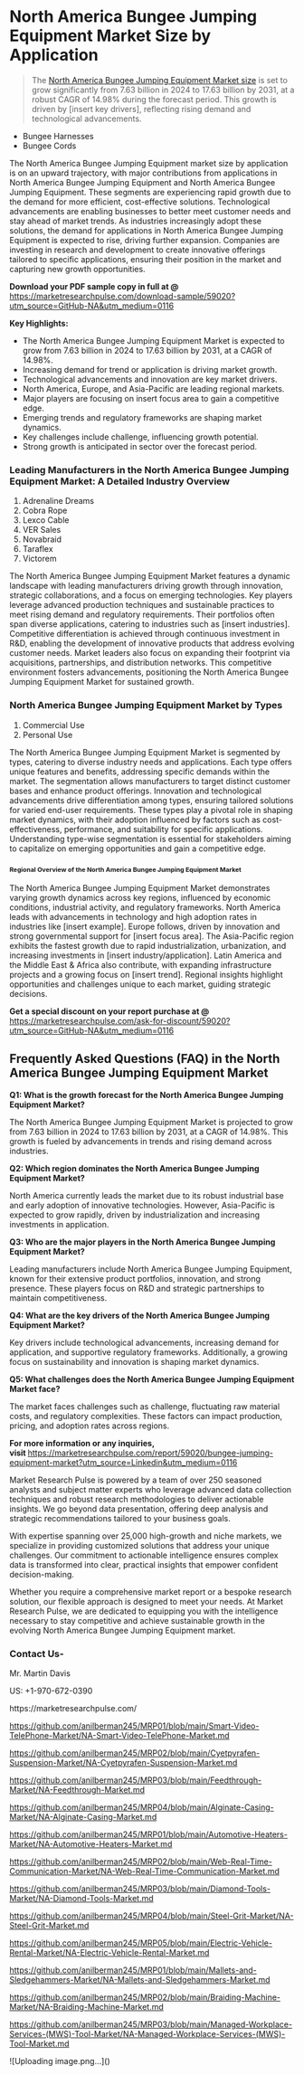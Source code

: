<h1>North America Bungee Jumping Equipment Market&nbsp;Size by Application</h1><blockquote><p>The <a href="https://marketresearchpulse.com/download-sample/59020?utm_source=GitHub-NA&amp;utm_medium=0116">North America Bungee Jumping Equipment Market size</a> is set to grow significantly from 7.63 billion in 2024 to 17.63 billion by 2031, at a robust CAGR of 14.98% during the forecast period. This growth is driven by [insert key drivers], reflecting rising demand and technological advancements.</p></blockquote><ul><li>Bungee Harnesses <li> Bungee Cords</li></ul><p>The North America Bungee Jumping Equipment market size by application is on an upward trajectory, with major contributions from applications in North America Bungee Jumping Equipment and North America Bungee Jumping Equipment. These segments are experiencing rapid growth due to the demand for more efficient, cost-effective solutions. Technological advancements are enabling businesses to better meet customer needs and stay ahead of market trends. As industries increasingly adopt these solutions, the demand for applications in North America Bungee Jumping Equipment is expected to rise, driving further expansion. Companies are investing in research and development to create innovative offerings tailored to specific applications, ensuring their position in the market and capturing new growth opportunities.</p><p><strong>Download your PDF sample copy in full at @ </strong><a href="https://marketresearchpulse.com/download-sample/59020?utm_source=GitHub-NA&amp;utm_medium=0116">https://marketresearchpulse.com/download-sample/59020?utm_source=GitHub-NA&amp;utm_medium=0116</a></p><p><strong>Key Highlights: </strong></p><ul><li>The North America Bungee Jumping Equipment Market is expected to grow from 7.63 billion in 2024 to 17.63 billion by 2031, at a CAGR of 14.98%.</li><li>Increasing demand for trend or application is driving market growth.</li><li>Technological advancements and innovation are key market drivers.</li><li>North America, Europe, and Asia-Pacific are leading regional markets.</li><li>Major players are focusing on insert focus area to gain a competitive edge.</li><li>Emerging trends and regulatory frameworks are shaping market dynamics.</li><li>Key challenges include challenge, influencing growth potential.</li><li>Strong growth is anticipated in sector over the forecast period.</li></ul><h3>Leading Manufacturers in the North America Bungee Jumping Equipment Market: A Detailed Industry Overview</h3><ol><li>Adrenaline Dreams</li><li>Cobra Rope</li><li>Lexco Cable</li><li>VER Sales</li><li>Novabraid</li><li>Taraflex</li><li>Victorem</li></ol><div class="flex max-w-full flex-col flex-grow"><div class="min-h-8 text-message flex w-full flex-col items-end gap-2 whitespace-normal break-words [.text-message+&amp;]:mt-5" dir="auto" data-message-author-role="assistant" data-message-id="fd8432e4-4910-450d-b182-61b7bfb0a01f" data-message-model-slug="gpt-4o"><div class="flex w-full flex-col gap-1 empty:hidden first:pt-[3px]"><div class="markdown prose w-full break-words dark:prose-invert light"><p>The North America Bungee Jumping Equipment Market features a dynamic landscape with leading manufacturers driving growth through innovation, strategic collaborations, and a focus on emerging technologies. Key players leverage advanced production techniques and sustainable practices to meet rising demand and regulatory requirements. Their portfolios often span diverse applications, catering to industries such as [insert industries]. Competitive differentiation is achieved through continuous investment in R&amp;D, enabling the development of innovative products that address evolving customer needs. Market leaders also focus on expanding their footprint via acquisitions, partnerships, and distribution networks. This competitive environment fosters advancements, positioning the North America Bungee Jumping Equipment Market for sustained growth.</p></div></div></div></div><h3>North America Bungee Jumping Equipment Market by Types</h3><ol><li>Commercial Use <li> Personal Use</li></ol><div class="flex max-w-full flex-col flex-grow"><div class="min-h-8 text-message flex w-full flex-col items-end gap-2 whitespace-normal break-words [.text-message+&amp;]:mt-5" dir="auto" data-message-author-role="assistant" data-message-id="084470be-0bb7-4664-bddf-5156b4f41249" data-message-model-slug="gpt-4o-mini"><div class="flex w-full flex-col gap-1 empty:hidden first:pt-[3px]"><div class="markdown prose w-full break-words dark:prose-invert light"><p>The North America Bungee Jumping Equipment Market is segmented by types, catering to diverse industry needs and applications. Each type offers unique features and benefits, addressing specific demands within the market. The segmentation allows manufacturers to target distinct customer bases and enhance product offerings. Innovation and technological advancements drive differentiation among types, ensuring tailored solutions for varied end-user requirements. These types play a pivotal role in shaping market dynamics, with their adoption influenced by factors such as cost-effectiveness, performance, and suitability for specific applications. Understanding type-wise segmentation is essential for stakeholders aiming to capitalize on emerging opportunities and gain a competitive edge.</p></div></div></div></div><h3><span style="font-size: 11px;">Regional Overview of the North America Bungee Jumping Equipment Market</span></h3><div class="flex max-w-full flex-col flex-grow"><div class="min-h-8 text-message flex w-full flex-col items-end gap-2 whitespace-normal break-words [.text-message+&amp;]:mt-5" dir="auto" data-message-author-role="assistant" data-message-id="e9038762-ce64-4e30-91c9-9bd413514231" data-message-model-slug="gpt-4o-mini"><div class="flex w-full flex-col gap-1 empty:hidden first:pt-[3px]"><div class="markdown prose w-full break-words dark:prose-invert light"><p>The North America Bungee Jumping Equipment Market demonstrates varying growth dynamics across key regions, influenced by economic conditions, industrial activity, and regulatory frameworks. North America leads with advancements in technology and high adoption rates in industries like [insert example]. Europe follows, driven by innovation and strong governmental support for [insert focus area]. The Asia-Pacific region exhibits the fastest growth due to rapid industrialization, urbanization, and increasing investments in [insert industry/application]. Latin America and the Middle East &amp; Africa also contribute, with expanding infrastructure projects and a growing focus on [insert trend]. Regional insights highlight opportunities and challenges unique to each market, guiding strategic decisions.</p></div></div></div></div><p><strong>Get a special discount on your report purchase at @ </strong><a href="https://marketresearchpulse.com/ask-for-discount/59020?utm_source=GitHub-NA&amp;utm_medium=0116">https://marketresearchpulse.com/ask-for-discount/59020?utm_source=GitHub-NA&amp;utm_medium=0116</a></p><h2>Frequently Asked Questions (FAQ) in the North America Bungee Jumping Equipment Market</h2><p><strong>Q1: What is the growth forecast for the North America Bungee Jumping Equipment Market?</strong></p><p>The North America Bungee Jumping Equipment Market is projected to grow from 7.63 billion in 2024 to 17.63 billion by 2031, at a CAGR of 14.98%. This growth is fueled by advancements in trends and rising demand across industries.</p><p><strong>Q2: Which region dominates the North America Bungee Jumping Equipment Market?</strong></p><p>North America currently leads the market due to its robust industrial base and early adoption of innovative technologies. However, Asia-Pacific is expected to grow rapidly, driven by industrialization and increasing investments in application.</p><p><strong>Q3: Who are the major players in the North America Bungee Jumping Equipment Market?</strong></p><p>Leading manufacturers include North America Bungee Jumping Equipment, known for their extensive product portfolios, innovation, and strong presence. These players focus on R&amp;D and strategic partnerships to maintain competitiveness.</p><p><strong>Q4: What are the key drivers of the North America Bungee Jumping Equipment Market?</strong></p><p>Key drivers include technological advancements, increasing demand for application, and supportive regulatory frameworks. Additionally, a growing focus on sustainability and innovation is shaping market dynamics.</p><p><strong>Q5: What challenges does the North America Bungee Jumping Equipment Market face?</strong></p><p>The market faces challenges such as challenge, fluctuating raw material costs, and regulatory complexities. These factors can impact production, pricing, and adoption rates across regions.</p><p><strong>For more information or any inquiries, visit&nbsp;</strong><a href="https://marketresearchpulse.com/report/59020/bungee-jumping-equipment-market?utm_source=Linkedin&utm_medium=0116">https://marketresearchpulse.com/report/59020/bungee-jumping-equipment-market?utm_source=Linkedin&utm_medium=0116</a></p><p>Market Research Pulse is powered by a team of over 250 seasoned analysts and subject matter experts who leverage advanced data collection techniques and robust research methodologies to deliver actionable insights. We go beyond data presentation, offering deep analysis and strategic recommendations tailored to your business goals.</p><p>With expertise spanning over 25,000 high-growth and niche markets, we specialize in providing customized solutions that address your unique challenges. Our commitment to actionable intelligence ensures complex data is transformed into clear, practical insights that empower confident decision-making.</p><p>Whether you require a comprehensive market report or a bespoke research solution, our flexible approach is designed to meet your needs. At Market Research Pulse, we are dedicated to equipping you with the intelligence necessary to stay competitive and achieve sustainable growth in the evolving North America Bungee Jumping Equipment market.</p><h3><strong>Contact Us-</strong></h3><p>Mr. Martin Davis</p><p>US: +1-970-672-0390</p><p>https://marketresearchpulse.com/</p><p><a href="https://github.com/anilberman245/MRP01/blob/main/Smart-Video-TelePhone-Market/NA-Smart-Video-TelePhone-Market.md">https://github.com/anilberman245/MRP01/blob/main/Smart-Video-TelePhone-Market/NA-Smart-Video-TelePhone-Market.md</a></p><p><a href="https://github.com/anilberman245/MRP02/blob/main/Cyetpyrafen-Suspension-Market/NA-Cyetpyrafen-Suspension-Market.md">https://github.com/anilberman245/MRP02/blob/main/Cyetpyrafen-Suspension-Market/NA-Cyetpyrafen-Suspension-Market.md</a></p><p><a href="https://github.com/anilberman245/MRP03/blob/main/Feedthrough-Market/NA-Feedthrough-Market.md">https://github.com/anilberman245/MRP03/blob/main/Feedthrough-Market/NA-Feedthrough-Market.md</a></p><p><a href="https://github.com/anilberman245/MRP04/blob/main/Alginate-Casing-Market/NA-Alginate-Casing-Market.md">https://github.com/anilberman245/MRP04/blob/main/Alginate-Casing-Market/NA-Alginate-Casing-Market.md</a></p><p><a href="https://github.com/anilberman245/MRP01/blob/main/Automotive-Heaters-Market/NA-Automotive-Heaters-Market.md">https://github.com/anilberman245/MRP01/blob/main/Automotive-Heaters-Market/NA-Automotive-Heaters-Market.md</a></p><p><a href="https://github.com/anilberman245/MRP02/blob/main/Web-Real-Time-Communication-Market/NA-Web-Real-Time-Communication-Market.md">https://github.com/anilberman245/MRP02/blob/main/Web-Real-Time-Communication-Market/NA-Web-Real-Time-Communication-Market.md</a></p><p><a href="https://github.com/anilberman245/MRP03/blob/main/Diamond-Tools-Market/NA-Diamond-Tools-Market.md">https://github.com/anilberman245/MRP03/blob/main/Diamond-Tools-Market/NA-Diamond-Tools-Market.md</a></p><p><a href="https://github.com/anilberman245/MRP04/blob/main/Steel-Grit-Market/NA-Steel-Grit-Market.md">https://github.com/anilberman245/MRP04/blob/main/Steel-Grit-Market/NA-Steel-Grit-Market.md</a></p><p><a href="https://github.com/anilberman245/MRP05/blob/main/Electric-Vehicle-Rental-Market/NA-Electric-Vehicle-Rental-Market.md">https://github.com/anilberman245/MRP05/blob/main/Electric-Vehicle-Rental-Market/NA-Electric-Vehicle-Rental-Market.md</a></p><p><a href="https://github.com/anilberman245/MRP01/blob/main/Mallets-and-Sledgehammers-Market/NA-Mallets-and-Sledgehammers-Market.md">https://github.com/anilberman245/MRP01/blob/main/Mallets-and-Sledgehammers-Market/NA-Mallets-and-Sledgehammers-Market.md</a></p><p><a href="https://github.com/anilberman245/MRP02/blob/main/Braiding-Machine-Market/NA-Braiding-Machine-Market.md">https://github.com/anilberman245/MRP02/blob/main/Braiding-Machine-Market/NA-Braiding-Machine-Market.md</a></p><p><a href="https://github.com/anilberman245/MRP03/blob/main/Managed-Workplace-Services-(MWS)-Tool-Market/NA-Managed-Workplace-Services-(MWS)-Tool-Market.md">https://github.com/anilberman245/MRP03/blob/main/Managed-Workplace-Services-(MWS)-Tool-Market/NA-Managed-Workplace-Services-(MWS)-Tool-Market.md</a></p>
![Uploading image.png…]()
